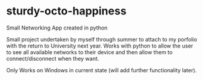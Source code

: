 # sturdy-octo-happiness
Small Networking App created in python

Small project undertaken by myself through summer to attach to my porfolio with the return to University next year.
Works with python to allow the user to see all available networks to their device and then allow them to connect/disconnect when they want.

Only Works on Windows in current state (will add further functionality later).

